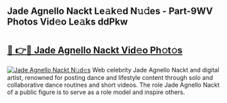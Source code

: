## Jade Agnello Nackt Le𝚊k𝚎d N𝚞𝚍es - Part-9WV Photos Vid𝚎o Le𝚊ks ddPkw

# <h2><a href="http://fb2kvn.evod.top/?m=Jade+Agnello+Nackt">🔗 👉🔴 Jade Agnello Nackt Vid𝚎o Ph𝚘t𝚘s</a></h2>

[![Jade Agnello Nackt N𝚞d𝚎s](https://i.imgur.com/8V9OHl7.gif)](http://fb2kvn.evod.top/?m=Jade+Agnello+Nackt)
Web celebrity Jade Agnello Nackt and digital artist, renowned for posting dance and lifestyle content through solo and collaborative dance routines and short videos. The role Jade Agnello Nackt of a public figure is to serve as a role model and inspire others. 
